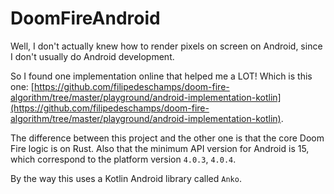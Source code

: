 # DoomFireAndroid

Well, I don't actually knew how to render pixels on screen on Android, since I don't usually do Android development.

So I found one implementation online that helped me a LOT! Which is this one: [https://github.com/filipedeschamps/doom-fire-algorithm/tree/master/playground/android-implementation-kotlin](https://github.com/filipedeschamps/doom-fire-algorithm/tree/master/playground/android-implementation-kotlin).

The difference between this project and the other one is that the core Doom Fire logic is on Rust. Also that the minimum API version for Android is 15, which correspond to the platform version `4.0.3`, `4.0.4`.

By the way this uses a Kotlin Android library called `Anko`.
